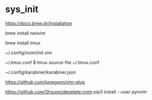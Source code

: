 # sys_init

https://docs.brew.sh/Installation

brew install neovim

brew install tmux

~/.config/nvim/init.vim

~/.tmux.conf
$ tmux source-file ~/.tmux.conf

~/.config/karabiner/karabiner.json

https://github.com/junegunn/vim-plug

https://github.com/Shougo/deoplete.nvim
pip3 install --user pynvim


